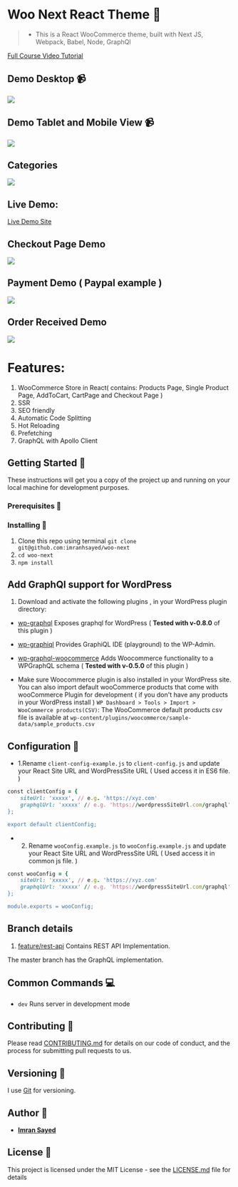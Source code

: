 # Woo Next React Theme :rocket:
> * This is a React WooCommerce theme, built with Next JS, Webpack, Babel, Node, GraphQl

[Full Course Video Tutorial](https://codeytek.com/course/woocommerce-with-react-course/)

## Demo Desktop :video_camera:

![](desktop-example.gif)

## Demo Tablet and Mobile View :video_camera:

![](tablet-mobile.gif)

## Categories
![](Categories.png)

## Live Demo:

[Live Demo Site](https://woo-next.imranhsayed.now.sh/)

## Checkout Page Demo
![](Checkout-page.gif)

## Payment Demo ( Paypal example )
![](paypal-payment-demo.gif)

## Order Received Demo
![](order-received-demo.gif)

# Features:

1. WooCommerce Store in React( contains: Products Page, Single Product Page, AddToCart, CartPage and Checkout Page )
2. SSR
3. SEO friendly
4. Automatic Code Splitting
5. Hot Reloading
6. Prefetching
7. GraphQL with Apollo Client

## Getting Started :rocket:

These instructions will get you a copy of the project up and running on your local machine for development purposes.

### Prerequisites :page_facing_up:


### Installing :wrench:

1. Clone this repo using terminal `git clone git@github.com:imranhsayed/woo-next`
2. `cd woo-next`
3. `npm install`

## Add GraphQl support for WordPress

1. Download and activate the following plugins , in your WordPress plugin directory:

* [wp-graphql](https://github.com/imranhsayed/woo-next/wordpress/plugins) Exposes graphql for WordPress ( **Tested with v-0.8.0** of this plugin )
* [wp-graphiql](https://github.com/imranhsayed/woo-next/wordpress/plugins) Provides GraphiQL IDE (playground) to the WP-Admin.
* [wp-graphql-woocommerce](https://github.com/imranhsayed/woo-next/wordpress/plugins) Adds Woocommerce functionality to a WPGraphQL schema ( **Tested with v-0.5.0** of this plugin )

* Make sure Woocommerce plugin is also installed in your WordPress site. You can also import default wooCommerce products that come with wooCommerce Plugin for development ( if you don't have any products in your WordPress install ) `WP Dashboard > Tools > Import > WooCommerce products(CSV)`: The WooCommerce default products csv file is available at `wp-content/plugins/woocommerce/sample-data/sample_products.csv`



## Configuration :wrench:

* 1.Rename `client-config-example.js` to `client-config.js` and update your React Site URL and WordPressSite URL ( Used access it in ES6 file. )

```ruby
const clientConfig = {
	siteUrl: 'xxxxx', // e.g. 'https://xyz.com'
    graphqlUrl: 'xxxxx' // e.g. 'https://wordpressSiteUrl.com/graphql'
};

export default clientConfig;
```

* 2. Rename `wooConfig.example.js` to `wooConfig.example.js` and update your React Site URL and WordPressSite URL ( Used access it in common js file. )

```ruby
const wooConfig = {
	siteUrl: 'xxxxx', // e.g. 'https://xyz.com'
    graphqlUrl: 'xxxxx' // e.g. 'https://wordpressSiteUrl.com/graphql'
};

module.exports = wooConfig;
```

## Branch details

1. [feature/rest-api](https://github.com/imranhsayed/woo-next/tree/feature/rest-api) Contains REST API Implementation.

The master branch has the GraphQL implementation.  

## Common Commands :computer:

* `dev` Runs server in development mode

## Contributing :busts_in_silhouette:

Please read [CONTRIBUTING.md](https://gist.github.com/PurpleBooth/b24679402957c63ec426) for details on our code of conduct, and the process for submitting pull requests to us.

## Versioning :bookmark_tabs:

I use [Git](https://github.com/) for versioning. 

## Author :bust_in_silhouette:

* **[Imran Sayed](https://twitter.com/imranhsayed)**

## License :page_with_curl:

This project is licensed under the MIT License - see the [LICENSE.md](LICENSE.md) file for details
